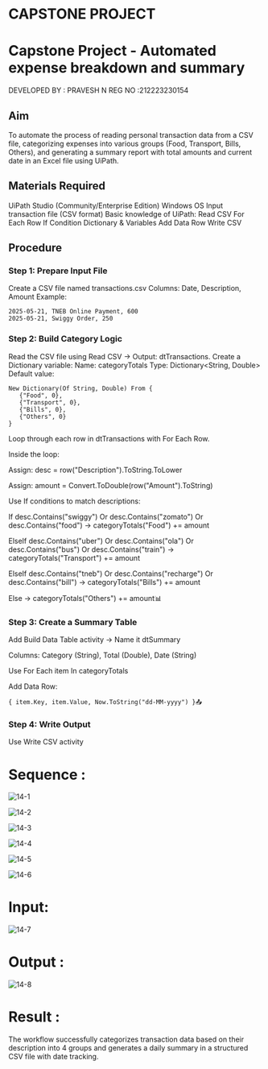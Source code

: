 # CAPSTONE PROJECT

# Capstone Project - Automated expense breakdown and summary

DEVELOPED BY : PRAVESH N
REG NO :212223230154

## Aim
To automate the process of reading personal transaction data from a CSV file, categorizing expenses into various groups (Food, Transport, Bills, Others), and generating a summary report with total amounts and current date in an Excel file using UiPath.

## Materials Required
UiPath Studio (Community/Enterprise Edition)
Windows OS
Input transaction file (CSV format)
Basic knowledge of UiPath:
Read CSV
For Each Row
If Condition
Dictionary & Variables
Add Data Row
Write CSV

## Procedure

### Step 1: Prepare Input File
  Create a CSV file named transactions.csv
  Columns: Date, Description, Amount
  Example:
  ~~~
  2025-05-21, TNEB Online Payment, 600
  2025-05-21, Swiggy Order, 250
  ~~~

### Step 2: Build Category Logic
  Read the CSV file using Read CSV → Output: dtTransactions.
  Create a Dictionary variable:
  Name: categoryTotals
  Type: Dictionary<String, Double>
  Default value:
  ~~~
  New Dictionary(Of String, Double) From {
     {"Food", 0},
     {"Transport", 0},
     {"Bills", 0},
     {"Others", 0}
  }
  ~~~
  Loop through each row in dtTransactions with For Each Row.
  
  Inside the loop:
  
  Assign: desc = row("Description").ToString.ToLower
  
  Assign: amount = Convert.ToDouble(row("Amount").ToString)
  
  Use If conditions to match descriptions:
  
  If desc.Contains("swiggy") Or desc.Contains("zomato") Or desc.Contains("food")
      → categoryTotals("Food") += amount
  
  ElseIf desc.Contains("uber") Or desc.Contains("ola") Or desc.Contains("bus") Or desc.Contains("train")
      → categoryTotals("Transport") += amount
  
  ElseIf desc.Contains("tneb") Or desc.Contains("recharge") Or desc.Contains("bill")
      → categoryTotals("Bills") += amount
  
  Else
      → categoryTotals("Others") += amount📊 
      
  ### Step 3: Create a Summary Table
  Add Build Data Table activity → Name it dtSummary
  
  Columns: Category (String), Total (Double), Date (String)
  
  Use For Each item In categoryTotals
  
  Add Data Row:
  ~~~
  { item.Key, item.Value, Now.ToString("dd-MM-yyyy") }📤
  ~~~
  
  ### Step 4: Write Output
  Use Write CSV activity
  

# Sequence :
![14-1](https://github.com/user-attachments/assets/2b33c2c9-1b7d-44e5-89e4-a5d7e0d530cf)

![14-2](https://github.com/user-attachments/assets/2e0d9c17-55f0-42a3-a986-0638e6763666)

![14-3](https://github.com/user-attachments/assets/69a78c00-d6cb-4c40-b02e-18da4b9a6541)

![14-4](https://github.com/user-attachments/assets/a4058523-06d2-4413-b8b1-59b6933b5f70)

![14-5](https://github.com/user-attachments/assets/ee9ebc0b-1c5e-4326-9487-573015758198)

![14-6](https://github.com/user-attachments/assets/6d3341e4-5c84-4265-a913-da6078c204d2)


# Input:
![14-7](https://github.com/user-attachments/assets/2b837ffe-01b2-48de-a16a-d44c43fd6dac)

# Output :
![14-8](https://github.com/user-attachments/assets/1de34c3c-6bc1-4a1b-aca7-7fc9b9efc36a)

# Result :
The workflow successfully categorizes transaction data based on their description into 4 groups and generates a daily summary in a structured CSV file with date tracking.
